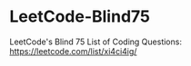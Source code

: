 # LeetCode-Blind75
LeetCode's Blind 75 List of Coding Questions: https://leetcode.com/list/xi4ci4ig/
